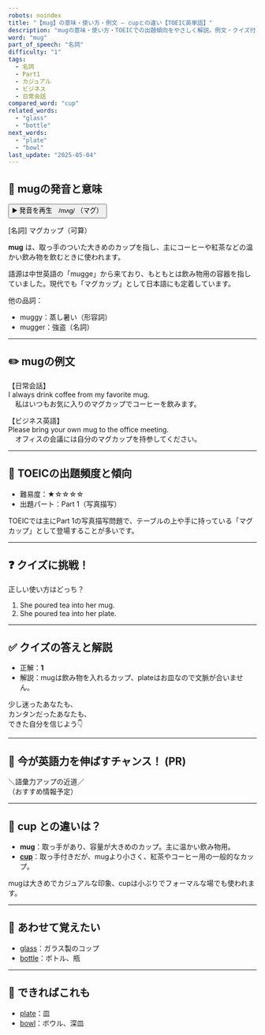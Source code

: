 ```yaml
---
robots: noindex
title: "【mug】の意味・使い方・例文 ― cupとの違い【TOEIC英単語】"
description: "mugの意味・使い方・TOEICでの出題傾向をやさしく解説。例文・クイズ付きでcupとの違いもわかりやすく学べます。"
word: "mug"
part_of_speech: "名詞"
difficulty: "1"
tags:
  - 名詞
  - Part1
  - カジュアル
  - ビジネス
  - 日常会話
compared_word: "cup"
related_words:
  - "glass"
  - "bottle"
next_words:
  - "plate"
  - "bowl"
last_update: "2025-05-04"
---
```


## 🔰 mugの発音と意味

<button class="play-audio" onclick="playTTS('mug')">
  <span class="play-audio-main">
    ▶️ 発音を再生　/mʌɡ/
  </span>
  <span class="play-audio-sub">
    （マグ）
  </span>
</button>

[名詞] マグカップ（可算）

**mug** は、取っ手のついた大きめのカップを指し、主にコーヒーや紅茶などの温かい飲み物を飲むときに使われます。

語源は中世英語の「mugge」から来ており、もともとは飲み物用の容器を指していました。現代でも「マグカップ」として日本語にも定着しています。

他の品詞：  
- muggy：蒸し暑い（形容詞）
- mugger：強盗（名詞）

---

## ✏️ mugの例文

【日常会話】  
I always drink coffee from my favorite mug.  
　私はいつもお気に入りのマグカップでコーヒーを飲みます。

【ビジネス英語】  
Please bring your own mug to the office meeting.  
　オフィスの会議には自分のマグカップを持参してください。

---

## 🎯 TOEICの出題頻度と傾向

- 難易度：★☆☆☆☆
- 出題パート：Part 1（写真描写）

TOEICでは主にPart 1の写真描写問題で、テーブルの上や手に持っている「マグカップ」として登場することが多いです。

---

## ❓ クイズに挑戦！

正しい使い方はどっち？

1. She poured tea into her mug.  
2. She poured tea into her plate.

---

## ✅ クイズの答えと解説

- 正解：**1**
- 解説：mugは飲み物を入れるカップ、plateはお皿なので文脈が合いません。

少し迷ったあなたも、  
カンタンだったあなたも、  
できた自分を信じよう👇️

---

## 🚀 今が英語力を伸ばすチャンス！ (PR)

<div class="info-center">
＼語彙力アップの近道／<br>  
（おすすめ情報予定）
</div>

---

## 🤔  cup との違いは？

- **mug**：取っ手があり、容量が大きめのカップ。主に温かい飲み物用。
- **[cup](/word/cup)**：取っ手付きだが、mugより小さく、紅茶やコーヒー用の一般的なカップ。

mugは大きめでカジュアルな印象、cupは小ぶりでフォーマルな場でも使われます。

---

## 🧩 あわせて覚えたい

- [glass](/word/glass)：ガラス製のコップ
- [bottle](/word/bottle)：ボトル、瓶

---

## 📖 できればこれも

- [plate](/word/plate)：皿
- [bowl](/word/bowl)：ボウル、深皿

<!-- cvid: aid49_bid48 -->
